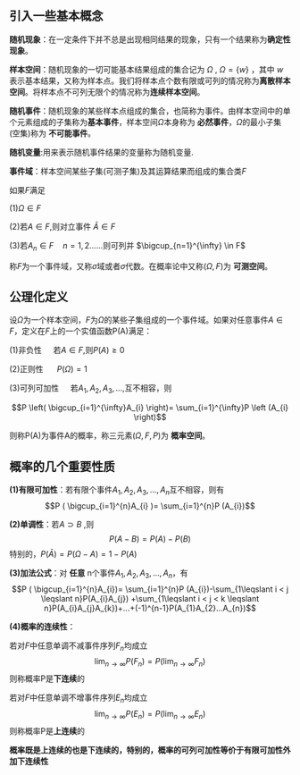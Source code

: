 ## 引入一些基本概念
**随机现象**：在一定条件下并不总是出现相同结果的现象，只有一个结果称为**确定性现象**。

**样本空间**：随机现象的一切可能基本结果组成的集合记为 $\Omega$ , $\Omega =\left \{ w \right \}$ ，其中 $w$ 表示基本结果，又称为样本点。我们将样本点个数有限或可列的情况称为**离散样本空间**。将样本点不可列无限个的情况称为**连续样本空间**。

**随机事件**：随机现象的某些样本点组成的集合，也简称为事件。由样本空间中的单个元素组成的子集称为**基本事件**，样本空间$\Omega$本身称为 **必然事件**，$\Omega$的最小子集(空集)称为 **不可能事件**。

**随机变量**:用来表示随机事件结果的变量称为随机变量.

**事件域**：样本空间某些子集(可测子集)及其运算结果而组成的集合类$F$

如果$F$满足

(1)$\Omega \in F$

(2)若$A \in F$,则对立事件 $\bar{A} \in F$ 

(3)若$A_{n} \in F \quad n=1,2......$则可列并 $\bigcup_{n=1}^{\infty} \in F$

称$F$为一个事件域，又称$\sigma$域或者$\sigma$代数。在概率论中又称$\left ( \Omega,F \right )$为 **可测空间**。

## 公理化定义
设$\Omega$为一个样本空间，$F$为$\Omega$的某些子集组成的一个事件域。如果对任意事件$A \in F$，定义在$F$上的一个实值函数P(A)满足：

(1)非负性 $\quad$若$A \in F$,则$P(A) \ge 0$

(2)正则性 $\quad$ $P\left (\Omega \right)=1$

(3)可列可加性$\quad$ 若$A_{1},A_{2},A_{3},...,$互不相容，则

$$P \left( \bigcup_{i=1}^{\infty}A_{i} \right)= \sum_{i=1}^{\infty}P \left (A_{i} \right)$$

则称P(A)为事件A的概率，称三元素$\left (\Omega,F,P \right)$为 **概率空间**。

## 概率的几个重要性质
**(1)有限可加性**：若有限个事件$A_{1},A_{2},A_{3},...,A_{n}$互不相容，则有
$$P ( \bigcup_{i=1}^{n}A_{i} )= \sum_{i=1}^{n}P (A_{i})$$

**(2)单调性**：若$A\supset B$ ,则
$$P(A-B )=P(A)-P(B)$$
特别的，$P(\bar{A})=P(\Omega-A)=1-P(A)$

**(3)加法公式**：对 **任意** n个事件$A_{1},A_{2},A_{3},...,A_{n}$，有
$$P ( \bigcup_{i=1}^{n}A_{i})= \sum_{i=1}^{n}P (A_{i})-\sum_{1\leqslant i < j \leqslant n}P(A_{i}A_{j}) +\sum_{1\leqslant i < j < k \leqslant n}P(A_{i}A_{j}A_{k})+...+(-1)^{n-1}P(A_{1}A_{2}...A_{n})$$

**(4)概率的连续性**：

若对$F$中任意单调不减事件序列${F_{n}}$均成立
$$\lim_{n\rightarrow \infty}P(F_{n})=P(\lim_{n \rightarrow \infty}F_{n})$$
则称概率P是**下连续**的

若对$F$中任意单调不增事件序列${E_{n}}$均成立
$$\lim_{n\rightarrow \infty}P(E_{n})=P(\lim_{n \rightarrow \infty}E_{n})$$
则称概率P是**上连续**的

**概率既是上连续的也是下连续的，特别的，概率的可列可加性等价于有限可加性外加下连续性**






